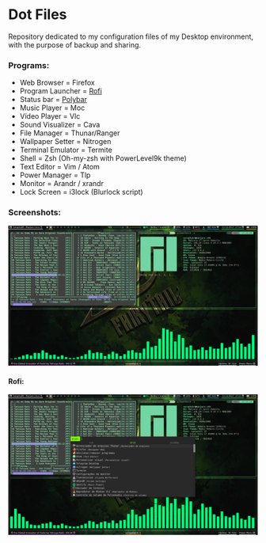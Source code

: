 # Dot Files
Repository dedicated to my configuration files of my Desktop environment, with the purpose of backup and sharing.

### Programs:
* Web Browser =         Firefox 
* Program Launcher =    [Rofi](https://github.com/DaveDavenport/rofi) 
* Status bar =          [Polybar](https://github.com/jaagr/polybar) 
* Music Player =        Moc 
* Vídeo Player =        Vlc 
* Sound Visualizer =    Cava 
* File Manager =        Thunar/Ranger 
* Wallpaper Setter =    Nitrogen 
* Terminal Emulator =   Termite 
* Shell =               Zsh (Oh-my-zsh with PowerLevel9k theme) 
* Text Editor =         Vim / Atom 
* Power Manager =       Tlp 
* Monitor =             Arandr / xrandr 
* Lock Screen =         i3lock (Blurlock script)


### Screenshots:

![Alt text](https://github.com/SeraphyBR/DotFiles/blob/master/Screenshots/Screenshot1.png "Screenshot 1")

#### Rofi: 

![Alt text]( https://github.com/SeraphyBR/DotFiles/blob/master/Screenshots/screenshot2-rofi.png "Screenshot 2")
